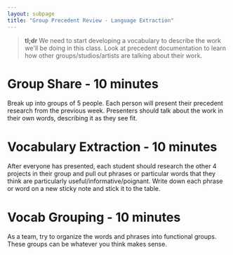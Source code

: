 ```yaml
---
layout: subpage
title: "Group Precedent Review - Language Extraction"
---
```


> **tl;dr** We need to start developing a vocabulary to describe the work we'll be doing in this class. Look at precedent documentation to learn how other groups/studios/artists are talking about their work.


# Group Share - 10 minutes
Break up into groups of 5 people. Each person will present their precedent research from the previous week. Presenters should talk about the work in their own words, describing it as they see fit.

# Vocabulary Extraction - 10 minutes
After everyone has presented, each student should research the other 4 projects in their group and pull out phrases or particular words that they think are particularly useful/informative/poignant. Write down each phrase or word on a new sticky note and stick it to the table.

# Vocab Grouping - 10 minutes
As a team, try to organize the words and phrases into functional groups. These groups can be whatever you think makes sense.